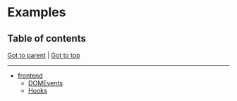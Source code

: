 # Examples

<!-- RM-IGNORE -->
## Table of contents
<!-- /RM-IGNORE -->
<!-- RM(tree:*) -->

[Got to parent](./../README.md) | [Got to top](/README.md)


****

* [frontend](./frontend)
  * [DOMEvents](./frontend/DOMEvents.md)
  * [Hooks](./frontend/HOOKS.md)



<!-- /RM -->
